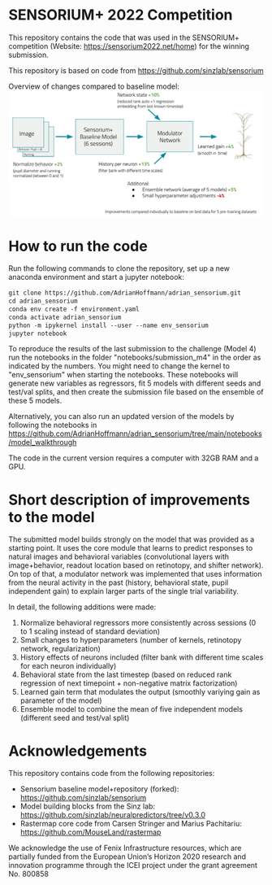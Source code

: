 # SENSORIUM+ 2022 Competition

This repository contains the code that was used in the SENSORIUM+ competition (Website: https://sensorium2022.net/home) for the winning submission.

This repository is based on code from https://github.com/sinzlab/sensorium

Overview of changes compared to baseline model:
![plot](figures/Sensorium_Improvements_Overview.png)

# How to run the code

Run the following commands to clone the repository, set up a new anaconda environment and start a jupyter notebook:
```
git clone https://github.com/AdrianHoffmann/adrian_sensorium.git
cd adrian_sensorium
conda env create -f environment.yaml
conda activate adrian_sensorium
python -m ipykernel install --user --name env_sensorium
jupyter notebook
```

To reproduce the results of the last submission to the challenge (Model 4) run the notebooks in the folder "notebooks/submission_m4" in the order as indicated by the numbers. You might need to change the kernel to "env_sensorium" when starting the notebooks.
These notebooks will generate new variables as regressors, fit 5 models with different seeds and test/val splits, and then create the submission file based on the ensemble of these 5 models.

Alternatively, you can also run an updated version of the models by following the notebooks in https://github.com/AdrianHoffmann/adrian_sensorium/tree/main/notebooks/model_walkthrough

The code in the current version requires a computer with 32GB RAM and a GPU.


# Short description of improvements to the model

The submitted model builds strongly on the model that was provided as a starting point. It uses the core module that learns to predict responses to natural images and behavioral variables (convolutional layers with image+behavior, readout location based on retinotopy, and shifter network). On top of that, a modulator network was implemented that uses information from the neural activity in the past (history, behavioral state, pupil independent gain) to explain larger parts of the single trial variability.

In detail, the following additions were made:
1. Normalize behavioral regressors more consistently across sessions (0 to 1 scaling instead of standard deviation)
2. Small changes to hyperparameters (number of kernels, retinotopy network, regularization)
3. History effects of neurons included (filter bank with different time scales for each neuron individually)
4. Behavioral state from the last timestep (based on reduced rank regression of next timepoint + non-negative matrix factorization)
5. Learned gain term that modulates the output (smoothly variying gain as parameter of the model)
6. Ensemble model to combine the mean of five independent models (different seed and test/val split)


# Acknowledgements

This repository contains code from the following repositories:
- Sensorium baseline model+repository (forked): https://github.com/sinzlab/sensorium
- Model building blocks from the Sinz lab: https://github.com/sinzlab/neuralpredictors/tree/v0.3.0
- Rastermap core code from Carsen Stringer and Marius Pachitariu: https://github.com/MouseLand/rastermap

We acknowledge the use of Fenix Infrastructure resources, which are partially funded from the European Union’s Horizon 2020 research and innovation programme through the ICEI project under the grant agreement No. 800858

